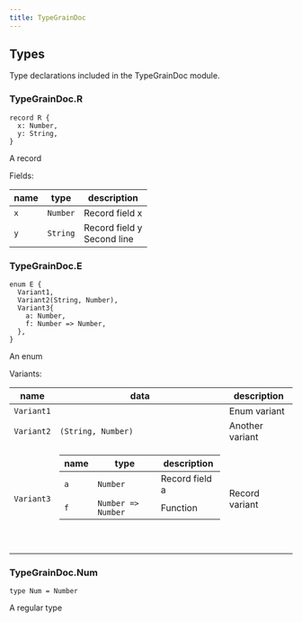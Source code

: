```yaml
---
title: TypeGrainDoc
---
```


## Types

Type declarations included in the TypeGrainDoc module.

### TypeGrainDoc.**R**

```grain
record R {
  x: Number,
  y: String,
}
```

A record

Fields:

|name|type|description|
|----|----|-----------|
|`x`|`Number`|Record field x|
|`y`|`String`|Record field y<br />Second line|

### TypeGrainDoc.**E**

```grain
enum E {
  Variant1,
  Variant2(String, Number),
  Variant3{
    a: Number,
    f: Number => Number,
  },
}
```

An enum

Variants:

|name|data|description|
|----|----|-----------|
|`Variant1`||Enum variant|
|`Variant2`|`(String, Number)`|Another variant|
|`Variant3`|<table><thead><tr><th>name</th><th>type</th><th>description</th></tr></thead><tbody><tr><td>`a`</td><td>`Number`</td><td>Record field a</td></tr><tr><td>`f`</td><td>`Number => Number`</td><td>Function</td></tr></tbody></table><br /><br />|Record variant|

### TypeGrainDoc.**Num**

```grain
type Num = Number
```

A regular type

